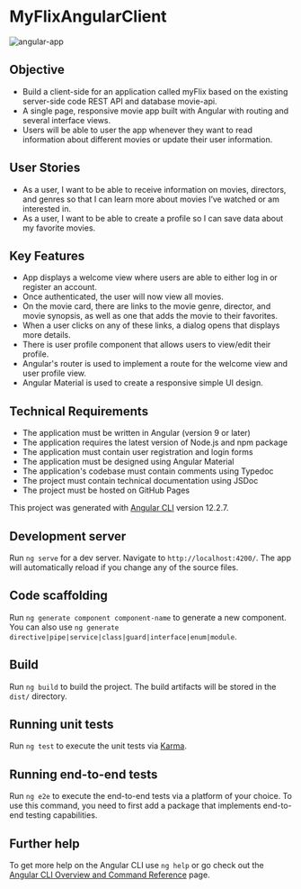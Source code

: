 # MyFlixAngularClient

![angular-app](https://user-images.githubusercontent.com/80426764/136888094-70ae00f9-0715-4ef3-a53a-6ce14445c515.gif)

## Objective
* Build a client-side for an application called myFlix based on the existing server-side code REST API and database movie-api. <br>
* A single page, responsive movie app built with Angular with routing and several interface views. <br>
* Users will be able to user the app whenever they want to read information about different movies or update their user information.<br>

## User Stories
* As a user, I want to be able to receive information on movies, directors, and genres so that I can learn more about movies I’ve watched or am interested in.<br>
* As a user, I want to be able to create a profile so I can save data about my favorite movies.<br>

## Key Features
* App displays a welcome view where users are able to either log in or register an account.<br>
* Once authenticated, the user will now view all movies.<br>
* On the movie card, there are links to the movie genre, director, and movie synopsis, as well as one that adds the movie to their favorites. <br>
* When a user clicks on any of these links, a dialog opens that displays more details.<br>
* There is user profile component that allows users to view/edit their profile.<br>
* Angular's router is used to implement a route for the welcome view and user profile view.<br>
* Angular Material is used to create a responsive simple UI design.<br>

## Technical Requirements
* The application must be written in Angular (version 9 or later)<br>
* The application requires the latest version of Node.js and npm package<br>
* The application must contain user registration and login forms<br>
* The application must be designed using Angular Material<br>
* The application's codebase must contain comments using Typedoc<br>
* The project must contain technical documentation using JSDoc<br>
* The project must be hosted on GitHub Pages<br>

This project was generated with [Angular CLI](https://github.com/angular/angular-cli) version 12.2.7.

## Development server

Run `ng serve` for a dev server. Navigate to `http://localhost:4200/`. The app will automatically reload if you change any of the source files.

## Code scaffolding

Run `ng generate component component-name` to generate a new component. You can also use `ng generate directive|pipe|service|class|guard|interface|enum|module`.

## Build

Run `ng build` to build the project. The build artifacts will be stored in the `dist/` directory.

## Running unit tests

Run `ng test` to execute the unit tests via [Karma](https://karma-runner.github.io).

## Running end-to-end tests

Run `ng e2e` to execute the end-to-end tests via a platform of your choice. To use this command, you need to first add a package that implements end-to-end testing capabilities.

## Further help

To get more help on the Angular CLI use `ng help` or go check out the [Angular CLI Overview and Command Reference](https://angular.io/cli) page.
